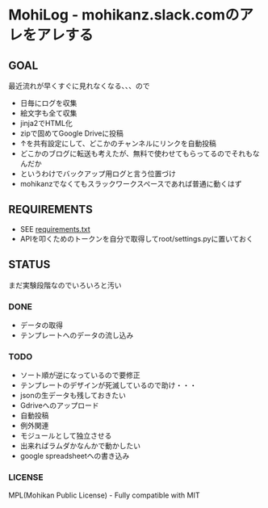 # MohiLog - mohikanz.slack.comのアレをアレする
## GOAL
最近流れが早くすぐに見れなくなる、、、ので
- 日毎にログを収集
- 絵文字も全て収集
- jinja2でHTML化
- zipで固めてGoogle Driveに投稿
- ↑を共有設定にして、どこかのチャンネルにリンクを自動投稿
- どこかのブログに転送も考えたが、無料で使わせてもらってるのでそれもなんだか
- というわけでバックアップ用ログと言う位置づけ
- mohikanzでなくてもスラックワークスペースであれば普通に動くはず

## REQUIREMENTS
- SEE [requirements.txt](https://github.com/mohikanz/MohiLog/blob/master/requirements.txt)
- APIを叩くためのトークンを自分で取得してroot/settings.pyに置いておく

## STATUS
まだ実験段階なのでいろいろと汚い

### DONE

- データの取得
- テンプレートへのデータの流し込み

### TODO

- ソート順が逆になっているので要修正
- テンプレートのデザインが死滅しているので助け・・・
- jsonの生データも残しておきたい
- Gdriveへのアップロード
- 自動投稿
- 例外関連
- モジュールとして独立させる
- 出来ればラムダかなんかで動かしたい
- google spreadsheetへの書き込み

### LICENSE

MPL(Mohikan Public License) - Fully compatible with MIT

